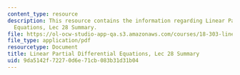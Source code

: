 ```yaml
---
content_type: resource
description: This resource contains the information regarding Linear Partial Differential
  Equations, Lec 28 Summary.
file: https://ol-ocw-studio-app-qa.s3.amazonaws.com/courses/18-303-linear-partial-differential-equations-analysis-and-numerics-fall-2014/9da5142f72270d6e71cb083b31d31b04_MIT18_303F14_Lecture28.pdf
file_type: application/pdf
resourcetype: Document
title: Linear Partial Differential Equations, Lec 28 Summary
uid: 9da5142f-7227-0d6e-71cb-083b31d31b04
---
```

